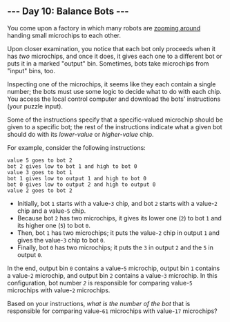 ﻿## --- Day 10: Balance Bots ---

You come upon a factory in which many robots are  [zooming around](https://www.youtube.com/watch?v=JnkMyfQ5YfY&t=40)  handing small microchips to each other.

Upon closer examination, you notice that each bot only proceeds when it has  _two_  microchips, and once it does, it gives each one to a different bot or puts it in a marked "output" bin. Sometimes, bots take microchips from "input" bins, too.

Inspecting one of the microchips, it seems like they each contain a single number; the bots must use some logic to decide what to do with each chip. You access the local control computer and download the bots' instructions (your puzzle input).

Some of the instructions specify that a specific-valued microchip should be given to a specific bot; the rest of the instructions indicate what a given bot should do with its  _lower-value_  or  _higher-value_  chip.

For example, consider the following instructions:

```
value 5 goes to bot 2
bot 2 gives low to bot 1 and high to bot 0
value 3 goes to bot 1
bot 1 gives low to output 1 and high to bot 0
bot 0 gives low to output 2 and high to output 0
value 2 goes to bot 2

```

-   Initially, bot  `1`  starts with a value-`3`  chip, and bot  `2`  starts with a value-`2`  chip and a value-`5`  chip.
-   Because bot  `2`  has two microchips, it gives its lower one (`2`) to bot  `1`  and its higher one (`5`) to bot  `0`.
-   Then, bot  `1`  has two microchips; it puts the value-`2`  chip in output  `1`  and gives the value-`3`  chip to bot  `0`.
-   Finally, bot  `0`  has two microchips; it puts the  `3`  in output  `2`  and the  `5`  in output  `0`.

In the end, output bin  `0`  contains a value-`5`  microchip, output bin  `1`  contains a value-`2`  microchip, and output bin  `2`  contains a value-`3`  microchip. In this configuration, bot number  _`2`_  is responsible for comparing value-`5`  microchips with value-`2`  microchips.

Based on your instructions,  _what is the number of the bot_  that is responsible for comparing value-`61`  microchips with value-`17`  microchips?